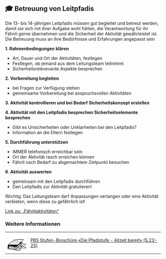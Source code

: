🎓 Betreuung von Leitpfadis
---------------------------

Die 13- bis 14-jährigen Leitpfadis müssen gut begleitet und betreut werden, damit sie sich mit ihrer Aufgabe wohl fühlen, die Verantwortung für ihr Fähnli gerne übernehmen und die Sicherheit der Aktivität gewährleistet ist.
Die Betreuung muss an ihre Bedürfnisse und Erfahrungen angepasst sein

**1. Rahmenbedingungen klären**

- Art, Dauer und Ort der Aktivitäten, festlegen
- Festlegen, ob jemand aus dem Leitungsteam teilnimmt
- Sicherheitsrelevevante Aspekte besprechen

**2. Vorbereitung begleiten**

- bei Fragen zur Verfügung stehen
- gemeinsame Vorbereitung bei anspruchsvollen Aktivitäten

**3. Aktivität kontrollieren und bei Bedarf Sicherheitskonzept erstellen**

**4. Aktivität mit den Leitpfadis besprechen Sicherheitselemente besprechen**

- Gibt es Unsicherheiten oder Unklarheiten bei den Leitpfadis?
- Information an die Eltern festlegen

**5. Durchführung unterstützen**

- IMMER telefonisch erreichbar sein
- Ort der Aktivität rasch erreichen können
- Fähnli nach Bedarf zu abgemachtem Zeitpunkt besuchen

**6. Aktivität auswerten**

- gemeinsam mit den Leitpfadis durchführen
- Den Leitpfadis zur Aktivität gratulieren!

Wichtig: Das Leitungsteam darf Anpassungen verlangen oder eine Aktivität verbieten, wenn diese zu gefährlich ist!

[Link zu: „Fähnliaktivitäten“](/article/faehnliaktivitaeten)

### Weitere Informationen
| | |
|---|---|
| [![](images/piktos/6_Stufen.png)][1] | [PBS Stufen-Broschüre «Die Pfadistufe - Allzeit bereit» (S.23-25)][1] |

[1]: https://pfadi.swiss/media/files/3c/52297_pfadibewegung_pfadistufenbroschure_de.pdf
